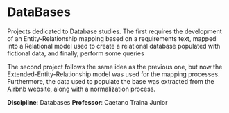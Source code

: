 # DataBases
Projects dedicated to Database studies. The first requires the development of an Entity-Relationship mapping based on a requirements text, mapped into a Relational model used to create a relational database populated with fictional data, and finally, perform some queries

The second project follows the same idea as the previous one, but now the Extended-Entity-Relationship model was used for the mapping processes. Furthermore, the data used to populate the base was extracted from the Airbnb website, along with a normalization process.

**Discipline**: Databases
**Professor**: Caetano Traina Junior

